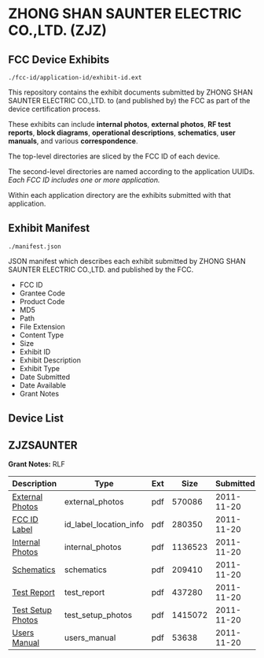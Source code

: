 # ZHONG SHAN SAUNTER ELECTRIC CO.,LTD. (ZJZ)
## FCC Device Exhibits

```
./fcc-id/application-id/exhibit-id.ext
```

This repository contains the exhibit documents submitted by ZHONG SHAN SAUNTER ELECTRIC CO.,LTD. to (and published by) the FCC as part of the device certification process.

These exhibits can include **internal photos**, **external photos**, **RF test reports**, **block diagrams**, **operational descriptions**, **schematics**, **user manuals**, and various **correspondence**.

The top-level directories are sliced by the FCC ID of each device.

The second-level directories are named according to the application UUIDs. *Each FCC ID includes one or more application.*

Within each application directory are the exhibits submitted with that application. 

## Exhibit Manifest

```
./manifest.json
```

JSON manifest which describes each exhibit submitted by ZHONG SHAN SAUNTER ELECTRIC CO.,LTD. and published by the FCC.

- FCC ID
- Grantee Code
- Product Code
- MD5
- Path
- File Extension
- Content Type
- Size
- Exhibit ID
- Exhibit Description
- Exhibit Type
- Date Submitted
- Date Available
- Grant Notes

## Device List
## ZJZSAUNTER
**Grant Notes:** RLF

| Description | Type | Ext | Size | Submitted | Available |
| ----------- | ---- | --- | ---- | --------- | --------- |
| [External Photos](ZJZSAUNTER/e78736cf2d517dccd5fb62eba13a4be9/1584202.pdf) | external_photos | pdf | 570086 | 2011-11-20 | 2011-11-20 |
| [FCC ID Label](ZJZSAUNTER/e78736cf2d517dccd5fb62eba13a4be9/1584203.pdf) | id_label_location_info | pdf | 280350 | 2011-11-20 | 2011-11-20 |
| [Internal Photos](ZJZSAUNTER/e78736cf2d517dccd5fb62eba13a4be9/1584204.pdf) | internal_photos | pdf | 1136523 | 2011-11-20 | 2011-11-20 |
| [Schematics](ZJZSAUNTER/e78736cf2d517dccd5fb62eba13a4be9/1584205.pdf) | schematics | pdf | 209410 | 2011-11-20 | 2011-11-20 |
| [Test Report](ZJZSAUNTER/e78736cf2d517dccd5fb62eba13a4be9/1584206.pdf) | test_report | pdf | 437280 | 2011-11-20 | 2011-11-20 |
| [Test Setup Photos](ZJZSAUNTER/e78736cf2d517dccd5fb62eba13a4be9/1584207.pdf) | test_setup_photos | pdf | 1415072 | 2011-11-20 | 2011-11-20 |
| [Users Manual](ZJZSAUNTER/e78736cf2d517dccd5fb62eba13a4be9/1584208.pdf) | users_manual | pdf | 53638 | 2011-11-20 | 2011-11-20 |
